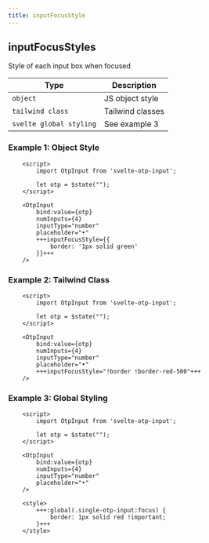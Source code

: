 ```yaml
---
title: inputFocusStyle
---
```


## inputFocusStyles
Style of each input box when focused

| Type                              | Description      |
|-----------------------------------|------------------|
| `object`                          | JS object style  |
| `tailwind class`                  | Tailwind classes |
| `svelte global styling`           | See example 3    |

### Example 1: Object Style
```svelte
	<script>
		import OtpInput from 'svelte-otp-input';
	
		let otp = $state("");
	</script>

	<OtpInput
		bind:value={otp}
		numInputs={4}
		inputType="number"
		placeholder="•"
		+++inputFocusStyle={{
			border: '1px solid green'
		}}+++
	/>
```

### Example 2: Tailwind Class
```svelte
    <script>
        import OtpInput from 'svelte-otp-input';
    
        let otp = $state("");
    </script>
    
    <OtpInput
        bind:value={otp}
        numInputs={4}
        inputType="number"
        placeholder="•"
        +++inputFocusStyle="!border !border-red-500"+++
    />
```

### Example 3: Global Styling
```svelte
	<script>
		import OtpInput from 'svelte-otp-input';
	
		let otp = $state("");
	</script>

	<OtpInput
		bind:value={otp}
		numInputs={4}
		inputType="number"
		placeholder="•"
	/>
	
	<style>
		+++:global(.single-otp-input:focus) {
			border: 1px solid red !important;
		}+++
	</style>
```